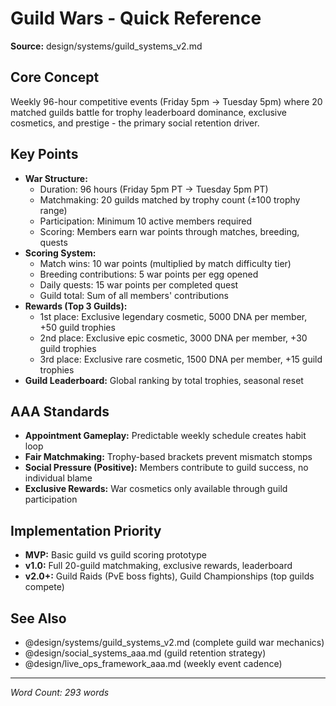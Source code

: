 # Guild Wars - Quick Reference

**Source:** design/systems/guild_systems_v2.md

## Core Concept
Weekly 96-hour competitive events (Friday 5pm → Tuesday 5pm) where 20 matched guilds battle for trophy leaderboard dominance, exclusive cosmetics, and prestige - the primary social retention driver.

## Key Points
- **War Structure:**
  - Duration: 96 hours (Friday 5pm PT → Tuesday 5pm PT)
  - Matchmaking: 20 guilds matched by trophy count (±100 trophy range)
  - Participation: Minimum 10 active members required
  - Scoring: Members earn war points through matches, breeding, quests
- **Scoring System:**
  - Match wins: 10 war points (multiplied by match difficulty tier)
  - Breeding contributions: 5 war points per egg opened
  - Daily quests: 15 war points per completed quest
  - Guild total: Sum of all members' contributions
- **Rewards (Top 3 Guilds):**
  - 1st place: Exclusive legendary cosmetic, 5000 DNA per member, +50 guild trophies
  - 2nd place: Exclusive epic cosmetic, 3000 DNA per member, +30 guild trophies
  - 3rd place: Exclusive rare cosmetic, 1500 DNA per member, +15 guild trophies
- **Guild Leaderboard:** Global ranking by total trophies, seasonal reset

## AAA Standards
- **Appointment Gameplay:** Predictable weekly schedule creates habit loop
- **Fair Matchmaking:** Trophy-based brackets prevent mismatch stomps
- **Social Pressure (Positive):** Members contribute to guild success, no individual blame
- **Exclusive Rewards:** War cosmetics only available through guild participation

## Implementation Priority
- **MVP:** Basic guild vs guild scoring prototype
- **v1.0:** Full 20-guild matchmaking, exclusive rewards, leaderboard
- **v2.0+:** Guild Raids (PvE boss fights), Guild Championships (top guilds compete)

## See Also
- @design/systems/guild_systems_v2.md (complete guild war mechanics)
- @design/social_systems_aaa.md (guild retention strategy)
- @design/live_ops_framework_aaa.md (weekly event cadence)

---

*Word Count: 293 words*
